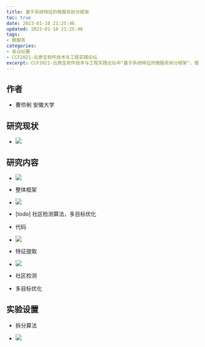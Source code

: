 ```yaml
---
title: 基于系统特征的微服务拆分框架
toc: true
date: 2023-01-10 21:25:46
updated: 2023-01-10 21:25:46
tags:
- 微服务
categories:
- 会议纪要
- CCF2021-云原生软件技术与工程实践论坛
excerpt: CCF2021-云原生软件技术与工程实践论坛中"基于系统特征的微服务拆分框架"，报告方为安徽大学
---
```



## 作者

* 曹伶俐 安徽大学
## 研究现状

* ![](image-20211225134030-fqqvf3r.png)
## 研究内容

* ![](image-20211225134156-vx8gpx4.png)
* 整体框架

* ![](image-20211225134257-tx1o89t.png)
* [todo] 社区检测算法，多目标优化
* 代码

* ![](image-20211225134448-hvwxik2.png)
* 特征提取

* ![](image-20211225134536-qin0vh3.png)
* 社区检测
* 多目标优化
## 实验设置

* 拆分算法

* ![](image-20211225135111-o6jz6ud.png)